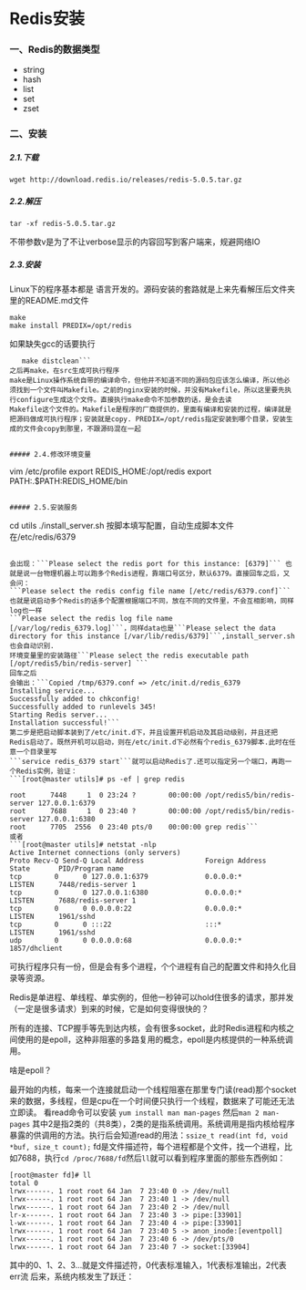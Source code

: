 # Redis安装

### 一、Redis的数据类型

- string
- hash
- list
- set
- zset

 ### 二、安装

##### 2.1.下载

```
wget http://download.redis.io/releases/redis-5.0.5.tar.gz
```

##### 2.2.解压

```
tar -xf redis-5.0.5.tar.gz
```
不带参数v是为了不让verbose显示的内容回写到客户端来，规避网络IO

##### 2.3.安装
Linux下的程序基本都是
语言开发的。源码安装的套路就是上来先看解压后文件夹里的README.md文件

```
make
make install PREDIX=/opt/redis
```
如果缺失gcc的话要执行
```yum install gcc
   make distclean```
之后再make，在src生成可执行程序  
make是Linux操作系统自带的编译命令，但他并不知道不同的源码包应该怎么编译，所以他必须找到一个文件叫Makefile。之前的nginx安装的时候，并没有Makefile，所以这里要先执行configure生成这个文件。直接执行make命令不加参数的话，是会去读
Makefile这个文件的。Makefile是程序的厂商提供的，里面有编译和安装的过程，编译就是把源码做成可执行程序；安装就是copy. PREDIX=/opt/redis指定安装到哪个目录，安装生成的文件会copy到那里，不跟源码混在一起


##### 2.4.修改环境变量

```
vim /etc/profile
export REDIS_HOME:/opt/redis
export PATH:.$PATH:REDIS_HOME/bin
```

##### 2.5.安装服务

```
cd utils
./install_server.sh 按脚本填写配置，自动生成脚本文件在/etc/redis/6379
```

会出现：```Please select the redis port for this instance: [6379]``` 也就是说一台物理机器上可以跑多个Redis进程，靠端口号区分，默认6379。直接回车之后，又会问：
```Please select the redis config file name [/etc/redis/6379.conf]``` 也就是说启动多个Redis的话多个配置根据端口不同，放在不同的文件里，不会互相影响，同样log也一样
```Please select the redis log file name [/var/log/redis_6379.log]```，同样data也是```Please select the data directory for this instance [/var/lib/redis/6379]```,install_server.sh也会自动识别.
环境变量里的安装路径```Please select the redis executable path [/opt/redis5/bin/redis-server] ```  
回车之后
会输出：```Copied /tmp/6379.conf => /etc/init.d/redis_6379
Installing service...
Successfully added to chkconfig!
Successfully added to runlevels 345!
Starting Redis server...
Installation successful!```
第二步是把启动脚本装到了/etc/init.d下，并且设置开机启动及其启动级别，并且还把Redis启动了。既然开机可以启动，则在/etc/init.d下必然有个redis_6379脚本.此时在任意一个目录里写
```service redis_6379 start```就可以启动Redis了.还可以指定另一个端口，再跑一个Redis实例，验证：
```[root@master utils]# ps -ef | grep redis  

root      7448     1  0 23:24 ?        00:00:00 /opt/redis5/bin/redis-server 127.0.0.1:6379      
root      7688     1  0 23:40 ?        00:00:00 /opt/redis5/bin/redis-server 127.0.0.1:6380      
root      7705  2556  0 23:40 pts/0    00:00:00 grep redis```
或者
```[root@master utils]# netstat -nlp
Active Internet connections (only servers)
Proto Recv-Q Send-Q Local Address               Foreign Address             State       PID/Program name   
tcp        0      0 127.0.0.1:6379              0.0.0.0:*                   LISTEN      7448/redis-server 1 
tcp        0      0 127.0.0.1:6380              0.0.0.0:*                   LISTEN      7688/redis-server 1 
tcp        0      0 0.0.0.0:22                  0.0.0.0:*                   LISTEN      1961/sshd           
tcp        0      0 :::22                       :::*                        LISTEN      1961/sshd           
udp        0      0 0.0.0.0:68                  0.0.0.0:*                               1857/dhclient    
```
可执行程序只有一份，但是会有多个进程，个个进程有自己的配置文件和持久化目录等资源。  

Redis是单进程、单线程、单实例的，但他一秒钟可以hold住很多的请求，那并发（一定是很多请求）到来的时候，它是如何变得很快的？  

所有的连接、TCP握手等先到达内核，会有很多socket，此时Redis进程和内核之间使用的是epoll，这种非阻塞的多路复用的概念，epoll是内核提供的一种系统调用。  

啥是epoll？  

最开始的内核，每来一个连接就启动一个线程阻塞在那里专门读(read)那个socket来的数据，多线程，但是cpu在一个时间便只执行一个线程，数据来了可能还无法立即读。
看read命令可以安装
```yum install man man-pages```
然后```man 2 man-pages``` 其中2是指2类的（共8类），2类的是指系统调用。系统调用是指内核给程序暴露的供调用的方法。执行后会知道read的用法：```ssize_t read(int fd, void *buf, size_t count);```
fd是文件描述符，每个进程都是个文件，找一个进程，比如7688，执行```cd /proc/7688/fd```然后```ll```就可以看到程序里面的那些东西例如：
```
[root@master fd]# ll
total 0
lrwx------. 1 root root 64 Jan  7 23:40 0 -> /dev/null
lrwx------. 1 root root 64 Jan  7 23:40 1 -> /dev/null
lrwx------. 1 root root 64 Jan  7 23:40 2 -> /dev/null
lr-x------. 1 root root 64 Jan  7 23:40 3 -> pipe:[33901]
l-wx------. 1 root root 64 Jan  7 23:40 4 -> pipe:[33901]
lrwx------. 1 root root 64 Jan  7 23:40 5 -> anon_inode:[eventpoll]
lrwx------. 1 root root 64 Jan  7 23:40 6 -> /dev/pts/0
lrwx------. 1 root root 64 Jan  7 23:40 7 -> socket:[33904]
```
其中的0、1、2、3...就是文件描述符，0代表标准输入，1代表标准输出，2代表err流
后来，系统内核发生了跃迁：

